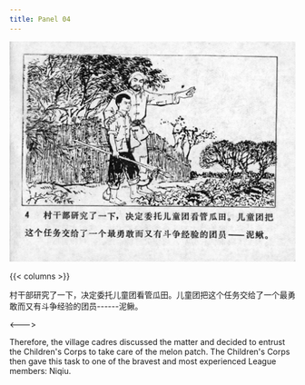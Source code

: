 ```yaml
---
title: Panel 04
---
```


![niqiu page](./../../../images/niqiu/seifert0397_nqkg_0008_004.jpg)

{{< columns >}}

村干部研究了一下，决定委托儿童团看管瓜田。儿童团把这个任务交给了一个最勇敢而又有斗争经验的团员------泥鳅。

<--->

Therefore, the village cadres discussed the matter and decided to entrust the Children's Corps to take care of the melon patch. The Children's Corps then gave this task to one of the bravest and most experienced League members: Niqiu.